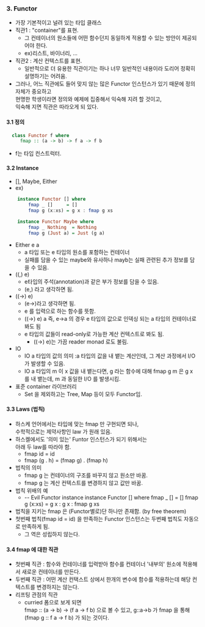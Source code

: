 ### 3. Functor
* 가장 기본적이고 널려 있는 타입 클래스
* 직관1 : "container"를 표현. 
  * 그 컨테이너의 원소들에 어떤 함수던지 동일하게 적용할 수 있는 방안이 제공되어야 한다.
  * ex)리스트, 바이너리, ...
* 직관2 : 계산 컨텍스트를 표현. 
  * 일반적으로 더 유용한 직관이기는 하나 너무 일반적인 내용이라 도리어 정확히 설명하기는 어려움. 
* 그러나, 
  어느 직관에도 들어 맞지 않는 많은 Functor 인스턴스가 있기 때문에 
  정의 자체가 중요하고  
  현명한 학생이라면 정의와 예제에 집중해서 익숙해 지려 할 것이고,  
  익숙해 지면 직관은 따라오게 되 있다.

#### 3.1 정의
```haskell
  class Functor f where
     fmap :: (a -> b) -> f a -> f b
``` 
* f는 타입 컨스트럭터.

#### 3.2 Instance
* [], Maybe, Either
* ex)
```haskell
    instance Functor [] where
        fmap _ []     = []
        fmap g (x:xs) = g x : fmap g xs

    instance Functor Maybe where
        fmap _ Nothing  = Nothing
        fmap g (Just a) = Just (g a)
``` 
* Either e a
  * a 타입 또는 e 타입의 원소를 포함하는 컨테이너
  * 실패를 담을 수 있는 maybe와 유사하나 mayb는 실패 관련된 추가 정보를 담을 수 있음.
* ((,) e)
  * e타입의 주석(annotation)과 같은 부가 정보를 담을 수 있음.
  * (e,) 라고 생각하면 됨.
* ((->) e) 
  * (e->)라고 생각하면 됨.
  * e 를 입력으로 하는 함수를 뜻함.
  * ((->) e) a 즉, e->a 의 경우 e 타입의 값으로 인덱싱 되는 a 타입의 컨테이너로 봐도 됨
  * e 타입의 값들이 read-only로 가능한 계산 컨텍스트로 봐도 됨.
    * ((->) e)는 가끔 reader monad 로도 불림.
* IO
  * IO a 타입의 값의 의미 :a 타입의 값을 내 뱉는 계산인데, 그 계산 과정에서 I/O 가 발생할 수 있음.
  * IO a 타입의 m 이 x 값을 내 뱉는다면, g 라는 함수에 대해
    fmap g m 은 g x 를 내 뱉는데, m 과 동일한 I/O 를 발생시킴.
* 표준 container 라이브러리 
  * Set 을 제외하고는 Tree, Map 등이 모두 Functor임.

#### 3.3 Laws (법칙)
* 하스케 언어에서는 타입에 맞는 fmap 만 구현되면 되나,  
  수학적으로는 제약사항인 law 가 원래 있음.
* 하스켈에서도 '의미 있는' Funtor 인스턴스가 되기 위해서는   
  아래 두 law를 따라야 함.
  * fmap id = id
  * fmap (g . h) = (fmap g) . (fmap h)
* 법칙의 의미 
  * fmap g 는 컨테이너의 구조를 바꾸지 않고 원소만 바꿈.
  * fmap g 는 계산 컨텍스트를 변경하지 않고 값만 바꿈.
* 법칙 위배의 예
  * -- Evil Functor instance
    instance Functor [] where
      fmap _ [] = []
      fmap g (x:xs) = g x : g x : fmap g xs
* 법칙을 지키는 fmap 은 (Functor별로)단 하나만 존재함. (by free theorem)
* 첫번째 법칙(fmap id = id) 을 만족하는 Functor 인스턴스는 두번째 법칙도 자동으로 만족하게 됨.
  * 그 역은 성립하지 않는다.

#### 3.4 fmap 에 대한 직관
* 첫번째 직관 : 함수와 컨테이너를 입력받아 함수를 컨테이너 '내부의' 원소에 적용해서 새로운 컨테이너를 만든다.
* 두번째 직관 : 어떤 계산 컨택스트 상에서 한개의 변수에 함수를 적용하는데 해당 컨텍스트를 변경하지는 않는다.
* 리프팅 관점의 직관
  * curried 폼으로 보게 되면  
    fmap :: (a -> b) -> (f a -> f b) 으로 볼 수 있고,
    g::a->b 가 fmap 을 통해 
   (fmap g :: f a -> f b) 가 되는 것이다.

